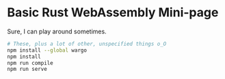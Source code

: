 Basic Rust WebAssembly Mini-page
================================

Sure, I can play around sometimes.

```sh
# These, plus a lot of other, unspecified things o_O
npm install --global wargo
npm install
npm run compile
npm run serve
```
